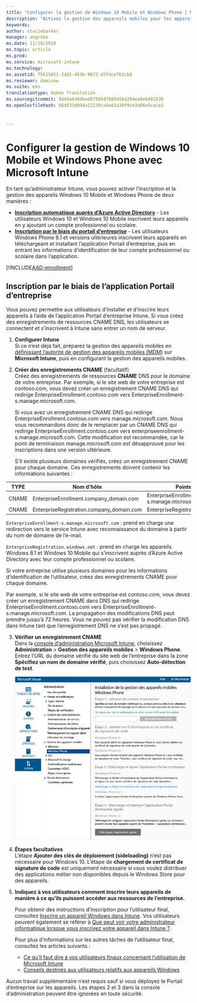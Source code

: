 ```yaml
---
title: "Configurer la gestion de Windows 10 Mobile et Windows Phone | Microsoft Intune"
description: "Activez la gestion des appareils mobiles pour les appareils Windows 10 Mobile ou Windows Phone avec Microsoft Intune."
keywords: 
author: staciebarker
manager: angrobe
ms.date: 11/10/2016
ms.topic: article
ms.prod: 
ms.service: microsoft-intune
ms.technology: 
ms.assetid: f5615051-2dd1-453b-9872-d3fdcefb2cb8
ms.reviewer: damionw
ms.suite: ems
translationtype: Human Translation
ms.sourcegitcommit: 9d44a6494bed0758b9768045bd204ea0eb481636
ms.openlocfilehash: 66d533d094a12239ca4ed1a30f9ce3a06e5cece1


---
```



# <a name="set-up-windows-phone-and-windows-10-mobile-management-with-microsoft-intune"></a>Configurer la gestion de Windows 10 Mobile et Windows Phone avec Microsoft Intune

En tant qu’administrateur Intune, vous pouvez activer l’inscription et la gestion des appareils Windows 10 Mobile et Windows Phone de deux manières :

- **[Inscription automatique auprès d’Azure Active Directory](#azure-active-directory-enrollment)** - Les utilisateurs Windows 10 et Windows 10 Mobile inscrivent leurs appareils en y ajoutant un compte professionnel ou scolaire.
- **[Inscription par le biais du portail d’entreprise](#company-portal-app-enrollment)** - Les utilisateurs Windows Phone 8.1 et versions ultérieures inscrivent leurs appareils en téléchargeant et installant l’application Portail d’entreprise, puis en entrant les informations d’identification de leur compte professionnel ou scolaire dans l’application.


[!INCLUDE[AAD-enrollment](../includes/win10-automatic-enrollment-aad.md)]

## <a name="company-portal-app-enrollment"></a>Inscription par le biais de l’application Portail d’entreprise
Vous pouvez permettre aux utilisateurs d’installer et d’inscrire leurs appareils à l’aide de l’application Portail d’entreprise Intune. Si vous créez des enregistrements de ressources CNAME DNS, les utilisateurs se connectent et s’inscrivent à Intune sans entrer un nom de serveur.

1.  **Configurer Intune**<br>Si ce n’est déjà fait, préparez la gestion des appareils mobiles en [définissant l’autorité de gestion des appareils mobiles (MDM)](prerequisites-for-enrollment.md#set-mobile-device-management-authority) sur **Microsoft Intune**, puis en configurant la gestion des appareils mobiles.

2.  **Créer des enregistrements CNAME** (facultatif)<br>Créez des enregistrements de ressources **CNAME** DNS pour le domaine de votre entreprise. Par exemple, si le site web de votre entreprise est contoso.com, vous devez créer un enregistrement CNAME DNS qui redirige EnterpriseEnrollment.contoso.com vers EnterpriseEnrollment-s.manage.microsoft.com. 

    Si vous avez un enregistrement CNAME DNS qui redirige EnterpriseEnrollment.contoso.com vers manage.microsoft.com. Nous vous recommandons donc de le remplacer par un CNAME DNS qui redirige EnterpriseEnrollment.contoso.com vers enterpriseenrollment-s.manage.microsoft.com. Cette modification est recommandée, car le point de terminaison manage.microsoft.com est désapprouvé pour les inscriptions dans une version ultérieure.

    S'il existe plusieurs domaines vérifiés, créez un enregistrement CNAME pour chaque domaine. Ces enregistrements doivent contenir les informations suivantes :

  |TYPE|Nom d'hôte|Pointe vers|TTL|
  |--------|-------------|-------------|-------|
  |CNAME|EnterpriseEnrollment.company_domain.com|EnterpriseEnrollment-s.manage.microsoft.com |1 heure|
  |CNAME|EnterpriseRegistration.company_domain.com|EnterpriseRegistration.windows.net|1 heure|

  `EnterpriseEnrollment-s.manage.microsoft.com` : prend en charge une redirection vers le service Intune avec reconnaissance du domaine à partir du nom de domaine de l’e-mail.

  `EnterpriseRegistration.windows.net` : prend en charge les appareils Windows 8.1 et Windows 10 Mobile qui s’inscrivent auprès d’Azure Active Directory avec leur compte professionnel ou scolaire.

  Si votre entreprise utilise plusieurs domaines pour les informations d’identification de l’utilisateur, créez des enregistrements CNAME pour chaque domaine.

  Par exemple, si le site web de votre entreprise est contoso.com, vous devez créer un enregistrement CNAME dans DNS qui redirige EnterpriseEnrollment.contoso.com vers EnterpriseEnrollment-s.manage.microsoft.com. La propagation des modifications DNS peut prendre jusqu’à 72 heures. Vous ne pouvez pas vérifier la modification DNS dans Intune tant que l’enregistrement DNS ne s’est pas propagé.

3.  **Vérifier un enregistrement CNAME**<br>Dans la [console d’administration Microsoft Intune](http://manage.microsoft.com), choisissez **Administration** &gt; **Gestion des appareils mobiles** &gt; **Windows Phone**. Entrez l’URL du domaine vérifié du site web de l’entreprise dans la zone **Spécifiez un nom de domaine vérifié**, puis choisissez **Auto-détection de test**.

    ![Boîte de dialogue Configurer la gestion des appareils mobiles pour Windows](../media/windows-phone-enrollment.png)

4.  **Étapes facultatives**<br>L’étape **Ajouter des clés de déploiement (sideloading)** n’est pas nécessaire pour Windows 10. L’étape de **chargement de certificat de signature de code** est uniquement nécessaire si vous voulez distribuer des applications métier non disponibles depuis le Windows Store pour des appareils.

5.  **Indiquez à vos utilisateurs comment inscrire leurs appareils de manière à ce qu’ils puissent accéder aux ressources de l’entreprise.**

    Pour obtenir des instructions d’inscription pour l’utilisateur final, consultez [Inscrire un appareil Windows dans Intune](../enduser/enroll-your-device-in-intune-windows.md). Vos utilisateurs peuvent également se référer à [Que peut voir votre administrateur informatique lorsque vous inscrivez votre appareil dans Intune ?](../enduser/what-can-your-it-administrator-see-when-you-enroll-your-device-in-intune-windows).

    Pour plus d’informations sur les autres tâches de l’utilisateur final, consultez les articles suivants :
    - [Ce qu’il faut dire à vos utilisateurs finaux concernant l’utilisation de Microsoft Intune](what-to-tell-your-end-users-about-using-microsoft-intune.md)
    - [Conseils destinés aux utilisateurs relatifs aux appareils Windows](../enduser/using-your-windows-device-with-intune.md)

Aucun travail supplémentaire n’est requis sauf si vous déployez le Portail d’entreprise sur les appareils.  Les étapes 2 et 3 dans la console d’administration peuvent être ignorées en toute sécurité.



<!--HONumber=Nov16_HO2-->


